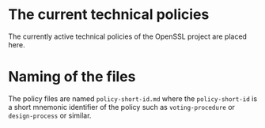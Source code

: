 The current technical policies
==============================

The currently active technical policies of the OpenSSL project
are placed here.

Naming of the files
===================

The policy files are named `policy-short-id.md` where the `policy-short-id`
is a short mnemonic identifier of the policy such as `voting-procedure` or
`design-process` or similar.
